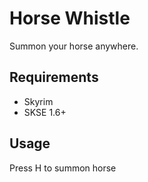 # Horse Whistle

Summon your horse anywhere.

## Requirements

- Skyrim
- SKSE 1.6+

## Usage

Press H to summon horse
